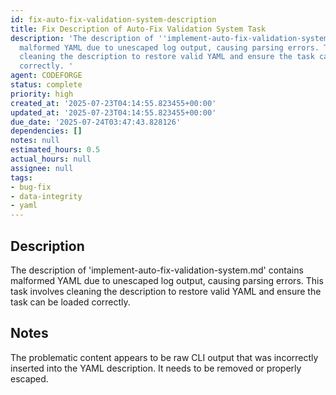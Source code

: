 ```yaml
---
id: fix-auto-fix-validation-system-description
title: Fix Description of Auto-Fix Validation System Task
description: 'The description of ''implement-auto-fix-validation-system.md'' contains
  malformed YAML due to unescaped log output, causing parsing errors. This task involves
  cleaning the description to restore valid YAML and ensure the task can be loaded
  correctly. '
agent: CODEFORGE
status: complete
priority: high
created_at: '2025-07-23T04:14:55.823455+00:00'
updated_at: '2025-07-23T04:14:55.823455+00:00'
due_date: '2025-07-24T03:47:43.828126'
dependencies: []
notes: null
estimated_hours: 0.5
actual_hours: null
assignee: null
tags:
- bug-fix
- data-integrity
- yaml
---
```









## Description

The description of 'implement-auto-fix-validation-system.md' contains malformed YAML
due to unescaped log output, causing parsing errors. This task involves cleaning
the description to restore valid YAML and ensure the task can be loaded correctly.


## Notes

The problematic content appears to be raw CLI output that was incorrectly inserted
into the YAML description. It needs to be removed or properly escaped.


